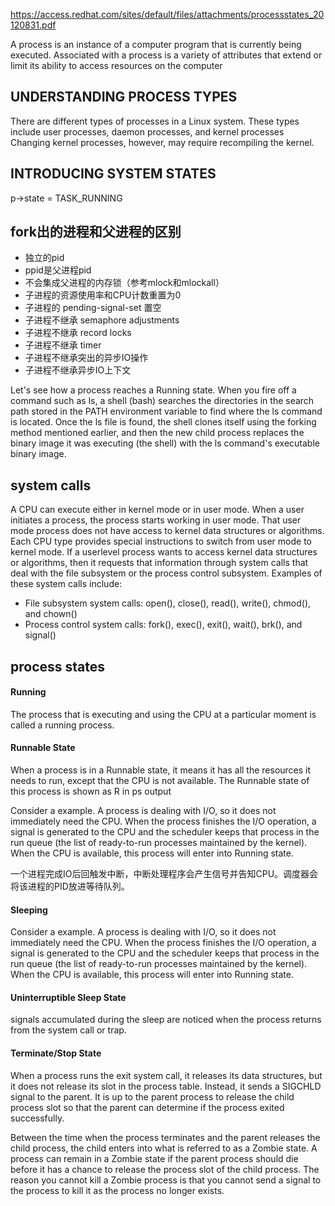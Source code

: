 https://access.redhat.com/sites/default/files/attachments/processstates_20120831.pdf

A process is an instance of a computer program that is currently being executed.
Associated with a process is a variety of attributes  that extend or limit its ability to access resources on the computer

## UNDERSTANDING PROCESS TYPES

There are different types of processes in a Linux system. 
These types include user processes, daemon processes, and kernel processes
Changing kernel processes, however, may require recompiling the kernel.

## INTRODUCING SYSTEM STATES

p->state = TASK_RUNNING

## fork出的进程和父进程的区别

* 独立的pid
* ppid是父进程pid
* 不会集成父进程的内存锁（参考mlock和mlockall）
* 子进程的资源使用率和CPU计数重置为0
* 子进程的 pending-signal-set 置空
* 子进程不继承 semaphore adjustments
* 子进程不继承 record locks
* 子进程不继承 timer
* 子进程不继承突出的异步IO操作
* 子进程不继承异步IO上下文

Let's see how a process reaches a Running state. When you fire off a command such as ls, a shell (bash)
searches the directories in the search path stored in the PATH environment variable to find where the ls
command is located. Once the ls file is found, the shell clones itself using the forking method mentioned
earlier, and then the new child process replaces the binary image it was executing (the shell) with the ls
command's executable binary image.

## system calls

A CPU can execute either in kernel mode or in user mode. When a user initiates a process, the process
starts working in user mode. That user mode process does not have access to kernel data structures or
algorithms. Each CPU type provides special instructions to switch from user mode to kernel mode. If a userlevel process wants to access kernel data structures or algorithms, then it requests that information through
system calls that deal with the file subsystem or the process control subsystem. Examples of these system
calls include:

* File subsystem system calls: open(), close(), read(), write(), chmod(), and chown()
* Process control system calls: fork(), exec(), exit(), wait(), brk(), and signal()

## process states

#### Running
The process that is executing and using the CPU at a particular moment is called a running process.

#### Runnable State
When a process is in a Runnable state, it means it has all the resources it needs to run, except that the CPU
is not available. The Runnable state of this process is shown as R in ps output

Consider a example. A process is dealing with I/O, so it does not immediately need the CPU. When the
process finishes the I/O operation, a signal is generated to the CPU and the scheduler keeps that process in
the run queue (the list of ready-to-run processes maintained by the kernel). When the CPU is available, this
process will enter into Running state.

一个进程完成IO后回触发中断，中断处理程序会产生信号并告知CPU。调度器会将该进程的PID放进等待队列。

#### Sleeping

Consider a example. A process is dealing with I/O, so it does not immediately need the CPU. When the
process finishes the I/O operation, a signal is generated to the CPU and the scheduler keeps that process in
the run queue (the list of ready-to-run processes maintained by the kernel). When the CPU is available, this
process will enter into Running state.

#### Uninterruptible Sleep State

signals accumulated during the sleep are noticed when the process returns from the system call or trap. 

#### Terminate/Stop State

When a process
runs the exit system call, it releases its data structures, but it does not release its slot in the process table.
Instead, it sends a SIGCHLD signal to the parent. It is up to the parent process to release the child process
slot so that the parent can determine if the process exited successfully.

Between the time when the process terminates and the parent releases the child process, the child enters
into what is referred to as a Zombie state. A process can remain in a Zombie state if the parent process
should die before it has a chance to release the process slot of the child process. The reason you cannot kill
a Zombie process is that you cannot send a signal to the process to kill it as the process no longer exists.
